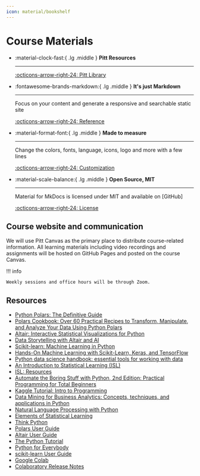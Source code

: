 ```yaml
---
icon: material/bookshelf
---
```


# Course Materials

<div class="grid cards" markdown>

-   :material-clock-fast:{ .lg .middle } __Pitt Resources__

    ---

    [:octicons-arrow-right-24: Pitt Library](#)

-   :fontawesome-brands-markdown:{ .lg .middle } __It's just Markdown__

    ---

    Focus on your content and generate a responsive and searchable static site

    [:octicons-arrow-right-24: Reference](https://pitt.primo.exlibrisgroup.com/permalink/01PITT_INST/i25aoe/cdi_safari_books_v2_9781098156077)

-   :material-format-font:{ .lg .middle } __Made to measure__

    ---

    Change the colors, fonts, language, icons, logo and more with a few lines

    [:octicons-arrow-right-24: Customization](#)

-   :material-scale-balance:{ .lg .middle } __Open Source, MIT__

    ---

    Material for MkDocs is licensed under MIT and available on [GitHub]

    [:octicons-arrow-right-24: License](#)

</div>



## Course website and communication

We will use Pitt Canvas as the primary place to distribute course-related information. All learning
materials including video recordings and assignments will be hosted on GitHub Pages and posted on the course Canvas. 

!!! info 

    Weekly sessions and office hours will be through Zoom.

## Resources 

- [Python Polars: The Definitive Guide](https://pitt.primo.exlibrisgroup.com/permalink/01PITT_INST/i25aoe/cdi_safari_books_v2_9781098156077)
- [Polars Cookbook: Over 60 Practical Recipes to Transform, Manipulate, and Analyze Your Data Using Python Polars](https://pitt.primo.exlibrisgroup.com/permalink/01PITT_INST/i25aoe/cdi_askewsholts_vlebooks_9781805125150)
- [Altair: Interactive Statistical Visualizations for Python](https://pitt.primo.exlibrisgroup.com/permalink/01PITT_INST/i25aoe/cdi_unpaywall_primary_10_21105_joss_01057)
- [Data Storytelling with Altair and AI](https://pitt.primo.exlibrisgroup.com/permalink/01PITT_INST/i25aoe/cdi_safari_books_v2_9781633437920)
- [Scikit-learn: Machine Learning in Python](https://pitt.primo.exlibrisgroup.com/permalink/01PITT_INST/i25aoe/cdi_hal_primary_oai_HAL_hal_00650905v2)
- [Hands-On Machine Learning with Scikit-Learn, Keras, and TensorFlow](https://pitt.primo.exlibrisgroup.com/permalink/01PITT_INST/i25aoe/cdi_proquest_ebookcentral_EBC30168989)
- [Python data science handbook: essential tools for working with data](https://pitt.primo.exlibrisgroup.com/permalink/01PITT_INST/i25aoe/cdi_askewsholts_vlebooks_9781098121198)
- [An Introduction to Statistical Learning (ISL)](https://hastie.su.domains/ISLP/ISLP_website.pdf.download.html)
- [ISL: Resources](https://www.statlearning.com/resources-python)
- [Automate the Boring Stuff with Python, 2nd Edition: Practical Programming for Total Beginners](https://pitt.primo.exlibrisgroup.com/permalink/01PITT_INST/i25aoe/cdi_askewsholts_vlebooks_9781593279936)
- [Kaggle Tutorial: Intro to Programming](https://www.kaggle.com/learn/intro-to-programming)
- [Data Mining for Business Analytics: Concepts, techniques, and applications in Python](https://pitt.primo.exlibrisgroup.com/permalink/01PITT_INST/e8h8hp/alma9998682002406236)
- [Natural Language Processing with Python](https://www.nltk.org/book/)
- [Elements of Statistical Learning](https://hastie.su.domains/ElemStatLearn/)
- [Think Python](https://allendowney.github.io/ThinkPython/)
- [Polars User Guide](https://docs.pola.rs/)
- [Altair User Guide](https://altair-viz.github.io/user_guide/data.html)
- [The Python Tutorial](https://docs.python.org/3/tutorial/index.html)
- [Python for Everybody](https://www.py4e.com/)
- [scikit-learn User Guide](https://scikit-learn.org/stable/user_guide.html)
- [Google Colab](https://colab.research.google.com/)
- [Colaboratory Release Notes](https://colab.research.google.com/notebooks/relnotes.ipynb)